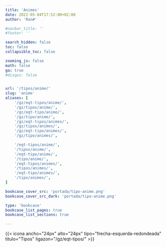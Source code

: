 ```yaml
---
title: 'Animes'
date: 2022-05-04T17:52:00+02:00
author: 'Ran#'

#navbar_title: ''
#footer: ''

search_hidden: false
toc: false
collapsible_toc: false

zooming_js: false
math: false
ga: true
#disqus: false


url: '/tipos/anime/'
slug: 'anime'
aliases: [
    '/gz/eqt-tipos/anime/',
    '/gz/tipos/anime/',
    '/gz/eqt-tipo/anime/',
    '/gz/tipo/anime/',
    '/gz/eqt-tipos/animes/',
    '/gz/tipos/animes/',
    '/gz/eqt-tipo/animes/',
    '/gz/tipo/animes/',

    '/eqt-tipos/anime/',
    '/tipos/anime/',
    '/eqt-tipo/anime/',
    '/tipo/anime/',
    '/eqt-tipos/animes/',
    '/tipos/animes/',
    '/eqt-tipo/animes/',
    '/tipo/animes/',
]

bookcase_cover_src: 'portada/tipo-anime.png'
bookcase_cover_src_dark: 'portada/tipo-anime.png'

type: 'bookcase'
bookcase_list_pages: true
bookcase_list_sections: true

---
```


{{< icona ancho="24px" alto="24px" tipo="frecha-esquerda-redondeada" titulo="Tipos" ligazon="/gz/eqt-tipos/" >}}
